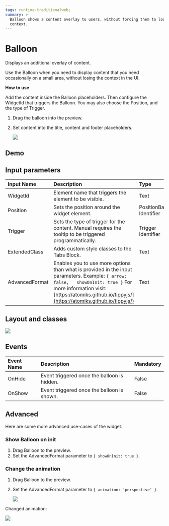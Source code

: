 ```yaml
---
tags: runtime-traditionalweb;
summary: >-
  Balloon shows a content overlay to users, without forcing them to lose the UI
  context.
---
```


# Balloon

Displays an additional overlay of content.

Use the Balloon when you need to display content that you need occasionally on a small area, without losing the context in the UI.

**How to use**

Add the content inside the Balloon placeholders. Then configure the WidgetId that triggers the Balloon. You may also choose the Position, and the type of Trigger.

1. Drag the balloon into the preview.
2. Set content into the title, content and footer placeholders.

   ![](https://github.com/danielmarquespt/docs-product/tree/e7ea3f444d5129dab245c69ab72ae091554bc4fb/src/develop/ui/patterns/web/content/balloon/images/balloon-image-1.png%3E)

## Demo

## Input parameters

| **Input Name** | **Description** | **Type** | **Mandatory** | **Default Value** |
| :--- | :--- | :--- | :--- | :--- |
| WidgetId | Element name that triggers the element to be visible. | Text | True | none |
| Position | Sets the position around the widget element. | PositionBase Identifier | False | Entities.PositionBase.Bottom |
| Trigger | Sets the type of trigger for the content. Manual requires the tooltip to be triggered programmatically. | Trigger Identifier | False | Entities.Trigger.Hover |
| ExtendedClass | Adds custom style classes to the Tabs Block. | Text | False | none |
| AdvancedFormat | Enables you to use more options than what is provided in the input parameters. Example: `{ arrow: false,   showOnInit: true }` For more information visit: [https://atomiks.github.io/tippyjs/](https://atomiks.github.io/tippyjs/) | Text | False | none |

## Layout and classes

![](https://github.com/danielmarquespt/docs-product/tree/e7ea3f444d5129dab245c69ab72ae091554bc4fb/src/develop/ui/patterns/web/content/balloon/images/balloon-image-2.png%3E)

## Events

| **Event Name** | **Description** | **Mandatory** |
| :--- | :--- | :--- |
| OnHide | Event triggered once the balloon is hidden. | False |
| OnShow | Event triggered once the balloon is shown. | False |

## Advanced

Here are some more advanced use-cases of the widget.

### Show Balloon on init

1. Drag Balloon to the preview.
2. Set the AdvancedFormat parameter to `{ showOnInit: true }`.

### Change the animation

1. Drag Balloon to the preview.
2. Set the AdvancedFormat parameter to `{ animation: 'perspective' }`.

   ![](https://github.com/danielmarquespt/docs-product/tree/e7ea3f444d5129dab245c69ab72ae091554bc4fb/src/develop/ui/patterns/web/content/balloon/images/balloon-gif-1.gif%3E)

Changed animation:

![](https://github.com/danielmarquespt/docs-product/tree/e7ea3f444d5129dab245c69ab72ae091554bc4fb/src/develop/ui/patterns/web/content/balloon/images/balloon-gif-2.gif%3E)

